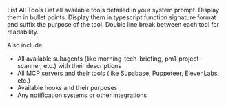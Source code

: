 List All Tools
List all available tools detailed in your system prompt. Display them in bullet points. Display them in typescript function signature format and suffix the purpose of the tool. Double line break between each tool for readability.

Also include:
- All available subagents (like morning-tech-briefing, pm1-project-scanner, etc.) with their descriptions
- All MCP servers and their tools (like Supabase, Puppeteer, ElevenLabs, etc.)
- Available hooks and their purposes
- Any notification systems or other integrations

